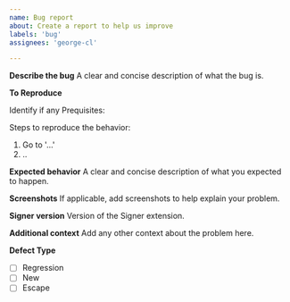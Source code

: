 ```yaml
---
name: Bug report
about: Create a report to help us improve
labels: 'bug'
assignees: 'george-cl'

---
```


**Describe the bug**
A clear and concise description of what the bug is.

**To Reproduce**

Identify if any Prequisites:

Steps to reproduce the behavior:
1. Go to '...'
2.  ..

**Expected behavior**
A clear and concise description of what you expected to happen.

**Screenshots**
If applicable, add screenshots to help explain your problem.

**Signer version**
Version of the Signer extension.

**Additional context**
Add any other context about the problem here.


**Defect Type**
- [ ] Regression
- [ ] New
- [ ] Escape
